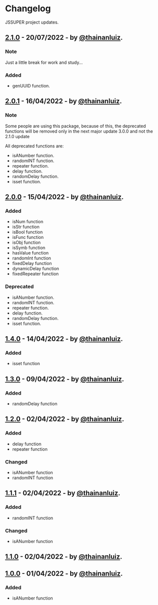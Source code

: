 # Changelog

JSSUPER project updates.

## [2.1.0] - 20/07/2022 - by [@thainanluiz].

### Note

Just a little break for work and study...

### Added

- genUUID function.

## [2.0.1] - 16/04/2022 - by [@thainanluiz].

### Note

Some people are using this package, because of this, the deprecated functions will be removed only in the next major update 3.0.0 and not the 2.1.0 update

All deprecated functions are:

- isANumber function.
- randomINT function.
- repeater function.
- delay function.
- randomDelay function.
- isset function.

## [2.0.0] - 15/04/2022 - by [@thainanluiz].

### Added

- isNum function
- isStr function
- isBool function
- isFunc function
- isObj function
- isSymb function
- hasValue function
- randomInt function
- fixedDelay function
- dynamicDelay function
- fixedRepeater function

### Deprecated

- isANumber function.
- randomINT function.
- repeater function.
- delay function.
- randomDelay function.
- isset function.

## [1.4.0] - 14/04/2022 - by [@thainanluiz].

### Added

- isset function

## [1.3.0] - 09/04/2022 - by [@thainanluiz].

### Added

- randomDelay function

## [1.2.0] - 02/04/2022 - by [@thainanluiz].

### Added

- delay function
- repeater function

### Changed

- isANumber function
- randomINT function

## [1.1.1] - 02/04/2022 - by [@thainanluiz].

### Added

- randomINT function

### Changed

- isANumber function

## [1.1.0] - 02/04/2022 - by [@thainanluiz].

## [1.0.0] - 01/04/2022 - by [@thainanluiz].

### Added

- isANumber function

[@thainanluiz]: https://github.com/thainanluiz
[1.0.0]: https://www.npmjs.com/package/jssuper/v/1.0.0
[1.1.0]: https://www.npmjs.com/package/jssuper/v/1.1.0
[1.1.1]: https://www.npmjs.com/package/jssuper/v/1.1.1
[1.2.0]: https://www.npmjs.com/package/jssuper/v/1.2.0
[1.3.0]: https://www.npmjs.com/package/jssuper/v/1.3.0
[1.4.0]: https://www.npmjs.com/package/jssuper/v/1.4.0
[2.0.0]: https://www.npmjs.com/package/jssuper/v/2.0.0
[2.0.1]: https://www.npmjs.com/package/jssuper/v/2.0.1
[2.1.0]: https://www.npmjs.com/package/jssuper/v/2.1.0
